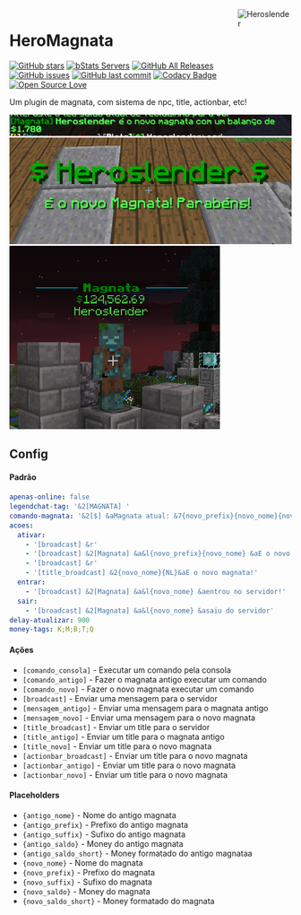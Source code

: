 <img src="https://avatars1.githubusercontent.com/u/16785313?s=96&v=4" alt="Heroslender" title="Heroslender" align="right" height="96" width="96"/>

# HeroMagnata

[![GitHub stars](https://img.shields.io/github/stars/heroslender/HeroMagnata.svg)](https://github.com/heroslender/HeroMagnata/stargazers)
[![bStats Servers](https://img.shields.io/bstats/servers/1621.svg?color=1bcc1b)](https://bstats.org/plugin/bukkit/HeroMagnata)
[![GitHub All Releases](https://img.shields.io/github/downloads/heroslender/HeroMagnata/total.svg?logoColor=fff)](https://github.com/heroslender/HeroMagnata/releases/latest)
[![GitHub issues](https://img.shields.io/github/issues-raw/heroslender/HeroMagnata.svg?label=issues)](https://github.com/heroslender/HeroMagnata/issues)
[![GitHub last commit](https://img.shields.io/github/last-commit/heroslender/HeroMagnata.svg)](https://github.com/heroslender/HeroMagnata/commit)
[![Codacy Badge](https://api.codacy.com/project/badge/Grade/5239a5b8f99b4ed49902b6aaee63f1b2)](https://app.codacy.com/app/heroslender/HeroMagnata?utm_source=github.com&utm_medium=referral&utm_content=heroslender/HeroMagnata&utm_campaign=Badge_Grade_Dashboard)
[![Open Source Love](https://badges.frapsoft.com/os/v1/open-source.svg?v=103)](https://github.com/ellerbrock/open-source-badges/)

Um plugin de magnata, com sistema de npc, title, actionbar, etc!

![Preview](https://github.com/heroslender/HeroMagnata/raw/master/assets/preview.png)
![Preview](https://github.com/heroslender/HeroMagnata/raw/master/assets/preview_title.png)
![Preview](https://github.com/heroslender/HeroMagnata/raw/master/assets/preview_npc.png)

## Config
#### Padrão
```yaml
apenas-online: false
legendchat-tag: '&2[MAGNATA] '
comando-magnata: '&2[$] &aMagnata atual: &7{novo_prefix}{novo_nome}{novo_suffix} &8- &e{novo_saldo}'
acoes:
  ativar:
    - '[broadcast] &r'
    - '[broadcast] &2[Magnata] &a&l{novo_prefix}{novo_nome} &aE o novo magnata com um balanco de &a&l${novo_saldo}'
    - '[broadcast] &r'
    - '[title_broadcast] &2{novo_nome}{NL}&aE o novo magnata!'
  entrar:
    - '[broadcast] &2[Magnata] &a&l{novo_nome} &aentrou no servidor!'
  sair:
    - '[broadcast] &2[Magnata] &a&l{novo_nome} &asaiu do servidor'
delay-atualizar: 900
money-tags: K;M;B;T;Q
```

#### Ações
* `[comando_consola]` - Executar um comando pela consola
* `[comando_antigo]` - Fazer o magnata antigo executar um comando
* `[comando_novo]` - Fazer o novo magnata executar um comando
* `[broadcast]` - Enviar uma mensagem para o servidor
* `[mensagem_antigo]` - Enviar uma mensagem para o magnata antigo
* `[mensagem_novo]` - Enviar uma mensagem para o novo magnata
* `[title_broadcast]` - Enviar um title para o servidor
* `[title_antigo]` - Enviar um title para o magnata antigo
* `[title_novo]` - Enviar um title para o novo magnata
* `[actionbar_broadcast]` - Enviar um title para o novo magnata
* `[actionbar_antigo]` - Enviar um title para o novo magnata
* `[actionbar_novo]` - Enviar um title para o novo magnata

#### Placeholders
* `{antigo_nome}` - Nome do antigo magnata
* `{antigo_prefix}` - Prefixo do antigo magnata
* `{antigo_suffix}` - Sufixo do antigo magnata
* `{antigo_saldo}` - Money do antigo magnata
* `{antigo_saldo_short}` - Money formatado do antigo magnataa
* `{novo_nome}` - Nome do magnata
* `{novo_prefix}` - Prefixo do magnata
* `{novo_suffix}` - Sufixo do magnata
* `{novo_saldo}` - Money do magnata
* `{novo_saldo_short}` - Money formatado do magnata